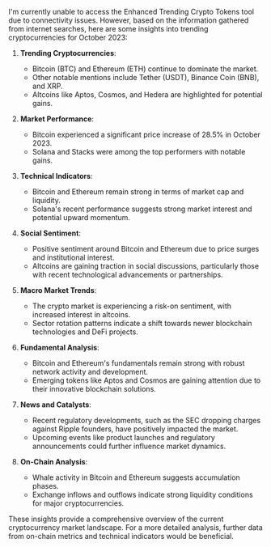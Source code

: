 I'm currently unable to access the Enhanced Trending Crypto Tokens tool due to connectivity issues. However, based on the information gathered from internet searches, here are some insights into trending cryptocurrencies for October 2023:

1. **Trending Cryptocurrencies**: 
   - Bitcoin (BTC) and Ethereum (ETH) continue to dominate the market.
   - Other notable mentions include Tether (USDT), Binance Coin (BNB), and XRP.
   - Altcoins like Aptos, Cosmos, and Hedera are highlighted for potential gains.

2. **Market Performance**:
   - Bitcoin experienced a significant price increase of 28.5% in October 2023.
   - Solana and Stacks were among the top performers with notable gains.

3. **Technical Indicators**:
   - Bitcoin and Ethereum remain strong in terms of market cap and liquidity.
   - Solana's recent performance suggests strong market interest and potential upward momentum.

4. **Social Sentiment**:
   - Positive sentiment around Bitcoin and Ethereum due to price surges and institutional interest.
   - Altcoins are gaining traction in social discussions, particularly those with recent technological advancements or partnerships.

5. **Macro Market Trends**:
   - The crypto market is experiencing a risk-on sentiment, with increased interest in altcoins.
   - Sector rotation patterns indicate a shift towards newer blockchain technologies and DeFi projects.

6. **Fundamental Analysis**:
   - Bitcoin and Ethereum's fundamentals remain strong with robust network activity and development.
   - Emerging tokens like Aptos and Cosmos are gaining attention due to their innovative blockchain solutions.

7. **News and Catalysts**:
   - Recent regulatory developments, such as the SEC dropping charges against Ripple founders, have positively impacted the market.
   - Upcoming events like product launches and regulatory announcements could further influence market dynamics.

8. **On-Chain Analysis**:
   - Whale activity in Bitcoin and Ethereum suggests accumulation phases.
   - Exchange inflows and outflows indicate strong liquidity conditions for major cryptocurrencies.

These insights provide a comprehensive overview of the current cryptocurrency market landscape. For a more detailed analysis, further data from on-chain metrics and technical indicators would be beneficial.